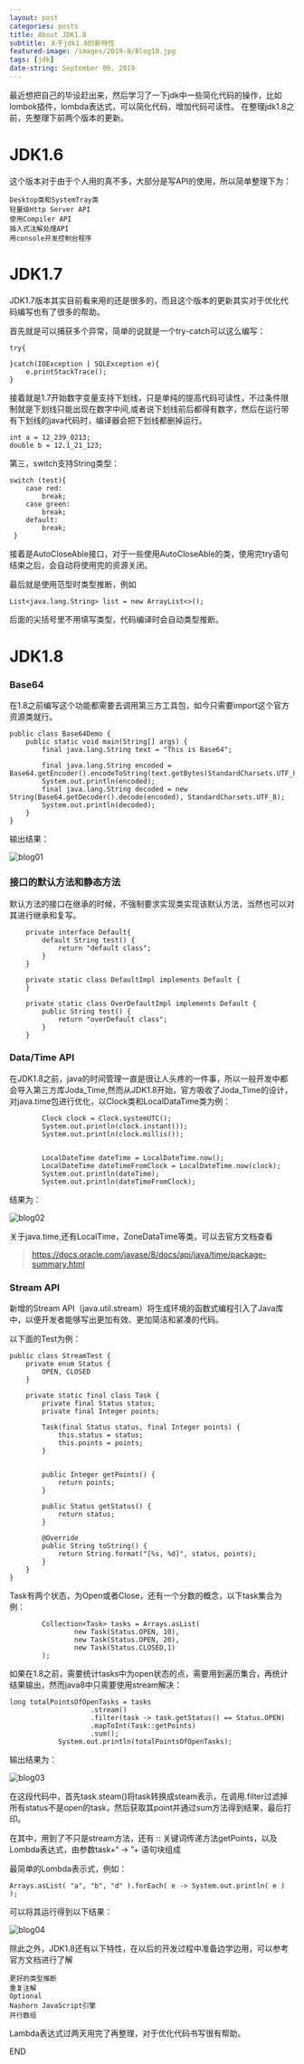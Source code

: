 ```yaml
---
layout: post
categories: posts
title: About JDK1.8
subtitle: 关于jdk1.8的新特性
featured-image: /images/2019-8/Blog10.jpg
tags: [jdk]
date-string: September 06, 2019
---
```


最近想把自己的毕设赶出来，然后学习了一下jdk中一些简化代码的操作，比如lombok插件，lombda表达式，可以简化代码，增加代码可读性。
在整理jdk1.8之前，先整理下前两个版本的更新。

# JDK1.6

这个版本对于由于个人用的真不多，大部分是写API的使用，所以简单整理下为：

    Desktop类和SystemTray类
    轻量级Http Server API
    使用Compiler API
    插入式注解处理API
    用console开发控制台程序

# JDK1.7

JDK1.7版本其实目前看来用的还是很多的，而且这个版本的更新其实对于优化代码编写也有了很多的帮助。

首先就是可以捕获多个异常，简单的说就是一个try-catch可以这么编写：

```
try{

}catch(IOException | SQLException e){
    e.printStackTrace();
}
```

接着就是1.7开始数字变量支持下划线，只是单纯的提高代码可读性，不过条件限制就是下划线只能出现在数字中间,或者说下划线前后都得有数字，然后在运行带有下划线的java代码时，编译器会把下划线都删掉运行。

    int a = 12_239_0213;
    double b = 12.1_21_123;


第三，switch支持String类型：

```
switch (test){
    case red:
        break;
    case green:
        break;
    default:
        break;
 }
```

接着是AutoCloseAble接口，对于一些使用AutoCloseAble的类，使用完try语句结束之后，会自动将使用完的资源关闭。

最后就是使用范型时类型推断，例如

```
List<java.lang.String> list = new ArrayList<>();
```

后面的尖括号里不用填写类型，代码编译时会自动类型推断。

# JDK1.8

### Base64

在1.8之前编写这个功能都需要去调用第三方工具包，如今只需要import这个官方资源类就行。

```
public class Base64Demo {
    public static void main(String[] args) {
        final java.lang.String text = "This is Base64";

        final java.lang.String encoded = Base64.getEncoder().encodeToString(text.getBytes(StandardCharsets.UTF_8));
        System.out.println(encoded);
        final java.lang.String decoded = new String(Base64.getDecoder().decode(encoded), StandardCharsets.UTF_8);
        System.out.println(decoded);
    }
}
```

输出结果：

![blog01](/images/2019-09-06/blog01.png)

### 接口的默认方法和静态方法

默认方法的接口在继承的时候，不强制要求实现类实现该默认方法，当然也可以对其进行继承和复写。

```
    private interface Default{
        default String test() {
            return "default class";
        }
    }

    private static class DefaultImpl implements Default {
    }

    private static class OverDefaultImpl implements Default {
        public String test() {
            return "overDefault class";
        }
    }
```

### Data/Time API

在JDK1.8之前，java的时间管理一直是很让人头疼的一件事，所以一般开发中都会导入第三方库Joda_Time,然而从JDK1.8开始，官方吸收了Joda_Time的设计，对java.time包进行优化，以Clock类和LocalDataTime类为例：

```
        Clock clock = Clock.systemUTC();
        System.out.println(clock.instant());
        System.out.println(clock.millis());


        LocalDateTime dateTime = LocalDateTime.now();
        LocalDateTime dateTimeFromClock = LocalDateTime.now(clock);
        System.out.println(dateTime);
        System.out.println(dateTimeFromClock);
```

结果为：

![blog02](/images/2019-09-06/blog02.png)

关于java.time,还有LocalTime，ZoneDataTime等类，可以去官方文档查看

>https://docs.oracle.com/javase/8/docs/api/java/time/package-summary.html


### Stream API

新增的Stream API（java.util.stream）将生成环境的函数式编程引入了Java库中，以便开发者能够写出更加有效、更加简洁和紧凑的代码。

以下面的Test为例：

```
public class StreamTest {
    private enum Status {
        OPEN, CLOSED
    }

    private static final class Task {
        private final Status status;
        private final Integer points;

        Task(final Status status, final Integer points) {
            this.status = status;
            this.points = points;
        }


        public Integer getPoints() {
            return points;
        }

        public Status getStatus() {
            return status;
        }

        @Override
        public String toString() {
            return String.format("[%s, %d]", status, points);
        }
    }
}
```

Task有两个状态，为Open或者Close，还有一个分数的概念，以下task集合为例：

```
        Collection<Task> tasks = Arrays.asList(
                new Task(Status.OPEN, 10),
                new Task(Status.OPEN, 20),
                new Task(Status.CLOSED,1)
        );
```

如果在1.8之前，需要统计tasks中为open状态的点，需要用到遍历集合，再统计结果输出，然而java8中只需要使用stream解决：

```
long totalPointsOfOpenTasks = tasks
                    .stream()
                    .filter(task -> task.getStatus() == Status.OPEN)
                    .mapToInt(Task::getPoints)
                    .sum();
            System.out.println(totalPointsOfOpenTasks);
```

输出结果为：

![blog03](/images/2019-09-06/blog03.png)

在这段代码中，首先task.steam()将task转换成steam表示，在调用.filter过滤掉所有status不是open的task，然后获取其point并通过sum方法得到结果，最后打印。

在其中，用到了不只是stream方法，还有 :: 关键词传递方法getPoints，以及Lombda表达式，由参数task+“ -> ”+ 语句块组成

最简单的Lombda表示式，例如：

```
Arrays.asList( "a", "b", "d" ).forEach( e -> System.out.println( e ) );
```
可以将其运行得到以下结果：

![blog04](/images/2019-09-06/blog04.png)

除此之外，JDK1.8还有以下特性，在以后的开发过程中准备边学边用，可以参考官方文档进行了解

    更好的类型推断
    重复注解
    Optional
    Nashorn JavaScript引擎
    并行数组

Lambda表达式过两天用完了再整理，对于优化代码书写很有帮助。

END